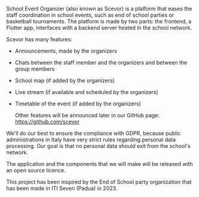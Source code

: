 School Event Organizer (also known as Scevor) is a platform that eases the staff coordination in school events, such as end of school parties or basketball tournaments. The platform is made by two parts: the frontend, a Flutter app, interfaces with a backend server hosted in the school network.

Scevor has many features:

- Announcements, made by the organizers
  
- Chats between the staff member and the organizers and between the group members
  
- School map (if added by the organizers)
  
- Live stream (if available and scheduled by the organizers)
  
- Timetable of the event (if added by the organizers)
  
  Other features will be announced later in our GitHub page: https://github.com/scevor
  

We'll do our best to ensure the compliance with GDPR, because public administrations in Italy have very strict rules regarding personal data processing. Our goal is that no personal data should exit from the school's network.

The application and the components that we will make will be released with an open source licence.

This project has been inspired by the End of School party organization that has been made in ITI Severi (Padua) in 2023.
